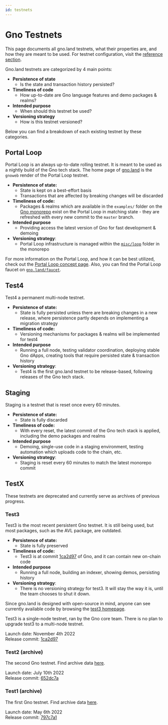 ```yaml
---
id: testnets
---
```


# Gno Testnets

This page documents all gno.land testnets, what their properties are, and how
they are meant to be used. For testnet configuration, visit the 
[reference section](../reference/network-config.md).

Gno.land testnets are categorized by 4 main points:
- **Persistence of state**
  - Is the state and transaction history persisted?
- **Timeliness of code**
  - How up-to-date are Gno language features and demo packages & realms?
- **Intended purpose**
  - When should this testnet be used?
- **Versioning strategy**
  - How is this testnet versioned?

Below you can find a breakdown of each existing testnet by these categories.

## Portal Loop
Portal Loop is an always up-to-date rolling testnet. It is meant to be used as 
a nightly build of the Gno tech stack. The home page of [gno.land](https://gno.land)
is the `gnoweb` render of the Portal Loop testnet. 

- **Persistence of state:**
  - State is kept on a best-effort basis 
  - Transactions that are affected by breaking changes will be discarded
- **Timeliness of code:**
  - Packages & realms which are available in the `examples/` folder on the [Gno
monorepo](https://github.com/gnolang/gno) exist on the Portal Loop in matching 
state - they are refreshed with every new commit to the `master` branch.
- **Intended purpose**
  - Providing access the latest version of Gno for fast development & demoing
- **Versioning strategy**:
  - Portal Loop infrastructure is managed within the
[`misc/loop`](https://github.com/gnolang/gno/tree/master/misc/loop) folder in the 
monorepo

For more information on the Portal Loop, and how it can be best utilized, 
check out the [Portal Loop concept page](./portal-loop.md). Also, you can find
the Portal Loop faucet on [`gno.land/faucet`](https://gno.land/faucet).

## Test4
Test4 a permanent multi-node testnet.

- **Persistence of state:**
  - State is fully persisted unless there are breaking changes in a new release,
    where persistence partly depends on implementing a migration strategy
- **Timeliness of code:**
  - Versioning mechanisms for packages & realms will be implemented for test4
- **Intended purpose**
  - Running a full node, testing validator coordination, deploying stable Gno
    dApps, creating tools that require persisted state & transaction history
- **Versioning strategy**:
  - Test4 is the first gno.land testnet to be release-based, following releases
of the Gno tech stack.

## Staging
Staging is a testnet that is reset once every 60 minutes.

- **Persistence of state:**
  - State is fully discarded
- **Timeliness of code:**
  - With every reset, the latest commit of the Gno tech stack is applied, including
  the demo packages and realms
- **Intended purpose**
  - Demoing, single-use code in a staging environment, testing automation which
  uploads code to the chain, etc.
- **Versioning strategy**:
  - Staging is reset every 60 minutes to match the latest monorepo commit

## TestX
These testnets are deprecated and currently serve as archives of previous progress.

### Test3
Test3 is the most recent persistent Gno testnet. It is still being used, but 
most packages, such as the AVL package, are outdated.

- **Persistence of state:**
  - State is fully preserved
- **Timeliness of code:**
  - Test3 is at commit [1ca2d97](https://github.com/gnolang/gno/commit/1ca2d973817b174b5b06eb9da011e1fcd2cca575)
of Gno, and it can contain new on-chain code
- **Intended purpose**
  - Running a full node, building an indexer, showing demos, persisting history  
- **Versioning strategy**:
  - There is no versioning strategy for test3. It will stay the way it is, until
the team chooses to shut it down.

Since gno.land is designed with open-source in mind, anyone can see currently 
available code by browsing the [test3 homepage](https://test3.gno.land/). 

Test3 is a single-node testnet, ran by the Gno core team. There is no plan to 
upgrade test3 to a multi-node testnet. 

Launch date: November 4th 2022  
Release commit: [1ca2d97](https://github.com/gnolang/gno/commit/1ca2d973817b174b5b06eb9da011e1fcd2cca575)

### Test2 (archive)
The second Gno testnet. Find archive data [here](https://github.com/gnolang/tx-exports/tree/main/test2.gno.land).

Launch date: July 10th 2022  
Release commit: [652dc7a](https://github.com/gnolang/gno/commit/652dc7a3a62ee0438093d598d123a8c357bf2499) 

### Test1 (archive)
The first Gno testnet. Find archive data [here](https://github.com/gnolang/tx-exports/tree/main/test1.gno.land).

Launch date: May 6th 2022  
Release commit: [797c7a1](https://github.com/gnolang/gno/commit/797c7a132d65534df373c63b837cf94b7831ac6e)
